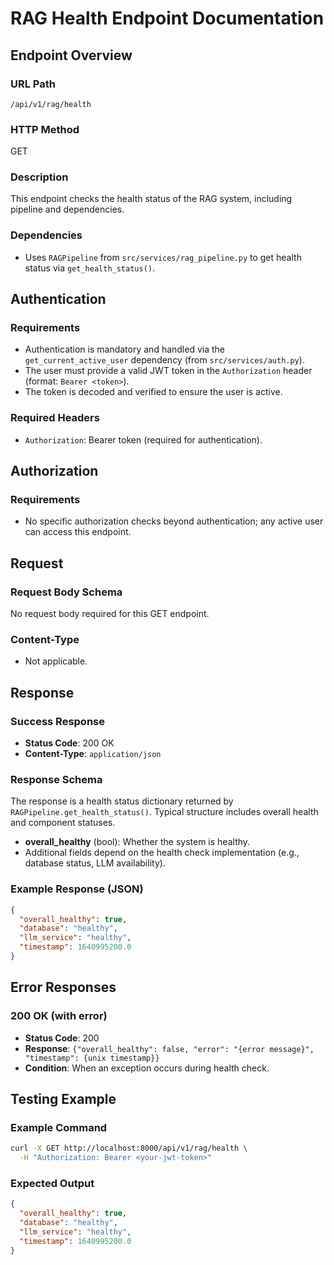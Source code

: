 # RAG Health Endpoint Documentation

## Endpoint Overview

### URL Path
`/api/v1/rag/health`

### HTTP Method
GET

### Description
This endpoint checks the health status of the RAG system, including pipeline and dependencies.

### Dependencies
- Uses `RAGPipeline` from `src/services/rag_pipeline.py` to get health status via `get_health_status()`.

## Authentication

### Requirements
- Authentication is mandatory and handled via the `get_current_active_user` dependency (from `src/services/auth.py`).
- The user must provide a valid JWT token in the `Authorization` header (format: `Bearer <token>`).
- The token is decoded and verified to ensure the user is active.

### Required Headers
- `Authorization`: Bearer token (required for authentication).

## Authorization

### Requirements
- No specific authorization checks beyond authentication; any active user can access this endpoint.

## Request

### Request Body Schema
No request body required for this GET endpoint.

### Content-Type
- Not applicable.

## Response

### Success Response
- **Status Code**: 200 OK
- **Content-Type**: `application/json`

### Response Schema
The response is a health status dictionary returned by `RAGPipeline.get_health_status()`. Typical structure includes overall health and component statuses.

- **overall_healthy** (bool): Whether the system is healthy.
- Additional fields depend on the health check implementation (e.g., database status, LLM availability).

### Example Response (JSON)
```json
{
  "overall_healthy": true,
  "database": "healthy",
  "llm_service": "healthy",
  "timestamp": 1640995200.0
}
```

## Error Responses

### 200 OK (with error)
- **Status Code**: 200
- **Response**: `{"overall_healthy": false, "error": "{error message}", "timestamp": {unix timestamp}}`
- **Condition**: When an exception occurs during health check.

## Testing Example

### Example Command
```bash
curl -X GET http://localhost:8000/api/v1/rag/health \
  -H "Authorization: Bearer <your-jwt-token>"
```

### Expected Output
```json
{
  "overall_healthy": true,
  "database": "healthy",
  "llm_service": "healthy",
  "timestamp": 1640995200.0
}